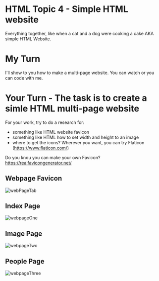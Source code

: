 # HTML Topic 4 - Simple HTML website

Everything together, like when a cat and a dog were cooking a cake AKA simple HTML Website.

# My Turn

I'll show to you how to make a multi-page website. You can watch or you can code with me.

# Your Turn - The task is to create a simle HTML multi-page website

For your work, try to do a research for:

- something like HTML website favicon 
- something like HTML how to set width and height to an image
- where to get the icons? Wherever you want, you can try Flaticon (https://www.flaticon.com/)

Do you knou you can make your own Favicon? https://realfavicongenerator.net/

## Webpage Favicon

![webPageTab](https://github.com/macoto00/Frontend-Developer-Code-Lessons/assets/117540231/0bb50233-ba5a-408a-84b6-7835be474cfe)

## Index Page

![webpageOne](https://github.com/macoto00/Frontend-Developer-Code-Lessons/assets/117540231/8d9f50e3-0e6c-46a2-9495-600026b6e6ce)

## Image Page

![webpageTwo](https://github.com/macoto00/Frontend-Developer-Code-Lessons/assets/117540231/753c00f2-3679-48e5-b458-e32a6de82015)

## People Page

![webpageThree](https://github.com/macoto00/Frontend-Developer-Code-Lessons/assets/117540231/025e1402-dc18-405a-b559-c9f9f26e39dc)
